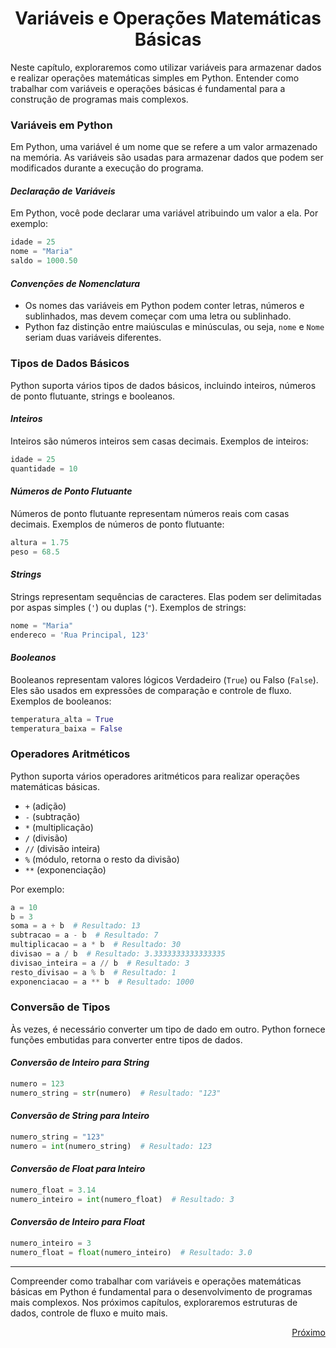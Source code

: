 # <h1 align = "Center">**Variáveis e Operações Matemáticas Básicas**</h1>

Neste capítulo, exploraremos como utilizar variáveis para armazenar dados e realizar operações matemáticas simples em Python. Entender como trabalhar com variáveis e operações básicas é fundamental para a construção de programas mais complexos.

### **Variáveis em Python**

Em Python, uma variável é um nome que se refere a um valor armazenado na memória. As variáveis são usadas para armazenar dados que podem ser modificados durante a execução do programa.

#### *Declaração de Variáveis*

Em Python, você pode declarar uma variável atribuindo um valor a ela. Por exemplo:

```python
idade = 25
nome = "Maria"
saldo = 1000.50
```

#### *Convenções de Nomenclatura*

- Os nomes das variáveis em Python podem conter letras, números e sublinhados, mas devem começar com uma letra ou sublinhado.
- Python faz distinção entre maiúsculas e minúsculas, ou seja, `nome` e `Nome` seriam duas variáveis diferentes.

### **Tipos de Dados Básicos**

Python suporta vários tipos de dados básicos, incluindo inteiros, números de ponto flutuante, strings e booleanos.

#### *Inteiros*

Inteiros são números inteiros sem casas decimais. Exemplos de inteiros:

```python
idade = 25
quantidade = 10
```

#### *Números de Ponto Flutuante*

Números de ponto flutuante representam números reais com casas decimais. Exemplos de números de ponto flutuante:

```python
altura = 1.75
peso = 68.5
```

#### *Strings*

Strings representam sequências de caracteres. Elas podem ser delimitadas por aspas simples (`'`) ou duplas (`"`). Exemplos de strings:

```python
nome = "Maria"
endereco = 'Rua Principal, 123'
```

#### *Booleanos*

Booleanos representam valores lógicos Verdadeiro (`True`) ou Falso (`False`). Eles são usados em expressões de comparação e controle de fluxo. Exemplos de booleanos:

```python
temperatura_alta = True
temperatura_baixa = False
```

### **Operadores Aritméticos**

Python suporta vários operadores aritméticos para realizar operações matemáticas básicas.

- `+` (adição)
- `-` (subtração)
- `*` (multiplicação)
- `/` (divisão)
- `//` (divisão inteira)
- `%` (módulo, retorna o resto da divisão)
- `**` (exponenciação)

Por exemplo:

```python
a = 10
b = 3
soma = a + b  # Resultado: 13
subtracao = a - b  # Resultado: 7
multiplicacao = a * b  # Resultado: 30
divisao = a / b  # Resultado: 3.3333333333333335
divisao_inteira = a // b  # Resultado: 3
resto_divisao = a % b  # Resultado: 1
exponenciacao = a ** b  # Resultado: 1000
```

### **Conversão de Tipos**

Às vezes, é necessário converter um tipo de dado em outro. Python fornece funções embutidas para converter entre tipos de dados.

#### *Conversão de Inteiro para String*

```python
numero = 123
numero_string = str(numero)  # Resultado: "123"
```

#### *Conversão de String para Inteiro*

```python
numero_string = "123"
numero = int(numero_string)  # Resultado: 123
```

#### *Conversão de Float para Inteiro*

```python
numero_float = 3.14
numero_inteiro = int(numero_float)  # Resultado: 3
```

#### *Conversão de Inteiro para Float*

```python
numero_inteiro = 3
numero_float = float(numero_inteiro)  # Resultado: 3.0
```

---

Compreender como trabalhar com variáveis e operações matemáticas básicas em Python é fundamental para o desenvolvimento de programas mais complexos. Nos próximos capítulos, exploraremos estruturas de dados, controle de fluxo e muito mais.

<a href = https://github.com/Victor-Ribeiro-Acosta/lab-natty-or-not/blob/feat/community/VictorAcosta/Projetos/Ebook/Estrutura_de_Dados.md#estruturas-de-dados>
  <p align = "right">Próximo</p>
</a>
